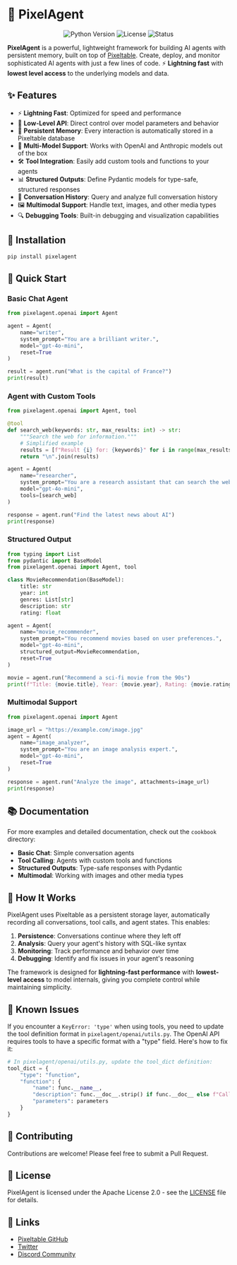 # 🤖 PixelAgent

<p align="center">
  <img src="https://img.shields.io/badge/Python-3.10+-blue.svg" alt="Python Version">
  <img src="https://img.shields.io/badge/License-Apache_2.0-green.svg" alt="License">
  <img src="https://img.shields.io/badge/Status-Alpha-orange.svg" alt="Status">
</p>

**PixelAgent** is a powerful, lightweight framework for building AI agents with persistent memory, built on top of [Pixeltable](https://github.com/pixeltable/pixeltable). Create, deploy, and monitor sophisticated AI agents with just a few lines of code. ⚡ **Lightning fast** with **lowest level access** to the underlying models and data.

## ✨ Features

- ⚡ **Lightning Fast**: Optimized for speed and performance
- 🔧 **Low-Level API**: Direct control over model parameters and behavior
- 🧠 **Persistent Memory**: Every interaction is automatically stored in a Pixeltable database
- 🔌 **Multi-Model Support**: Works with OpenAI and Anthropic models out of the box
- 🛠️ **Tool Integration**: Easily add custom tools and functions to your agents
- 📊 **Structured Outputs**: Define Pydantic models for type-safe, structured responses
- 📝 **Conversation History**: Query and analyze full conversation history
- 🖼️ **Multimodal Support**: Handle text, images, and other media types
- 🔍 **Debugging Tools**: Built-in debugging and visualization capabilities

## 🚀 Installation

```bash
pip install pixelagent
```

## 🏁 Quick Start

### Basic Chat Agent

```python
from pixelagent.openai import Agent

agent = Agent(
    name="writer",
    system_prompt="You are a brilliant writer.",
    model="gpt-4o-mini",
    reset=True
)

result = agent.run("What is the capital of France?")
print(result)
```

### Agent with Custom Tools

```python
from pixelagent.openai import Agent, tool

@tool
def search_web(keywords: str, max_results: int) -> str:
    """Search the web for information."""
    # Simplified example
    results = [f"Result {i} for: {keywords}" for i in range(max_results)]
    return "\n".join(results)

agent = Agent(
    name="researcher",
    system_prompt="You are a research assistant that can search the web.",
    model="gpt-4o-mini",
    tools=[search_web]
)

response = agent.run("Find the latest news about AI")
print(response)
```

### Structured Output

```python
from typing import List
from pydantic import BaseModel
from pixelagent.openai import Agent, tool

class MovieRecommendation(BaseModel):
    title: str
    year: int
    genres: List[str]
    description: str
    rating: float

agent = Agent(
    name="movie_recommender",
    system_prompt="You recommend movies based on user preferences.",
    model="gpt-4o-mini",
    structured_output=MovieRecommendation,
    reset=True
)

movie = agent.run("Recommend a sci-fi movie from the 90s")
print(f"Title: {movie.title}, Year: {movie.year}, Rating: {movie.rating}")
```

### Multimodal Support

```python
from pixelagent.openai import Agent

image_url = "https://example.com/image.jpg"
agent = Agent(
    name="image_analyzer",
    system_prompt="You are an image analysis expert.",
    model="gpt-4o-mini",
    reset=True
)

response = agent.run("Analyze the image", attachments=image_url)
print(response)
```

## 📚 Documentation

For more examples and detailed documentation, check out the `cookbook` directory:

- **Basic Chat**: Simple conversation agents
- **Tool Calling**: Agents with custom tools and functions
- **Structured Outputs**: Type-safe responses with Pydantic
- **Multimodal**: Working with images and other media types

## 🧩 How It Works

PixelAgent uses Pixeltable as a persistent storage layer, automatically recording all conversations, tool calls, and agent states. This enables:

1. **Persistence**: Conversations continue where they left off
2. **Analysis**: Query your agent's history with SQL-like syntax
3. **Monitoring**: Track performance and behavior over time
4. **Debugging**: Identify and fix issues in your agent's reasoning

The framework is designed for **lightning-fast performance** with **lowest-level access** to model internals, giving you complete control while maintaining simplicity.

## 🔧 Known Issues

If you encounter a `KeyError: 'type'` when using tools, you need to update the tool definition format in `pixelagent/openai/utils.py`. The OpenAI API requires tools to have a specific format with a "type" field. Here's how to fix it:

```python
# In pixelagent/openai/utils.py, update the tool_dict definition:
tool_dict = {
    "type": "function",
    "function": {
        "name": func.__name__,
        "description": func.__doc__.strip() if func.__doc__ else f"Calls {func.__name__}",
        "parameters": parameters
    }
}
```

## 🤝 Contributing

Contributions are welcome! Please feel free to submit a Pull Request.

## 📄 License

PixelAgent is licensed under the Apache License 2.0 - see the [LICENSE](LICENSE) file for details.

## 🔗 Links

- [Pixeltable GitHub](https://github.com/pixeltable/pixeltable)
- [Twitter](https://twitter.com/pixeltableai)
- [Discord Community](https://discord.gg/pixeltable)
